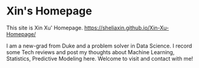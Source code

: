 # Xin's Homepage

This site is Xin Xu' Homepage. https://sheliaxin.github.io/Xin-Xu-Homepage/

I am a new-grad from Duke and a problem solver in Data Science.
I record some Tech reviews and post my thoughts about Machine Learning, Statistics, Predictive Modeling here.
Welcome to visit and contact with me!
